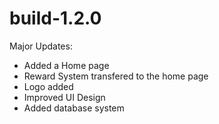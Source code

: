 # build-1.2.0
Major Updates:
- Added a Home page
- Reward System transfered to the home page
- Logo added
- Improved UI Design
- Added database system
